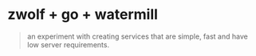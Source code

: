 # zwolf + go + watermill

> an experiment with creating services that are simple, fast and have low
> server requirements.
